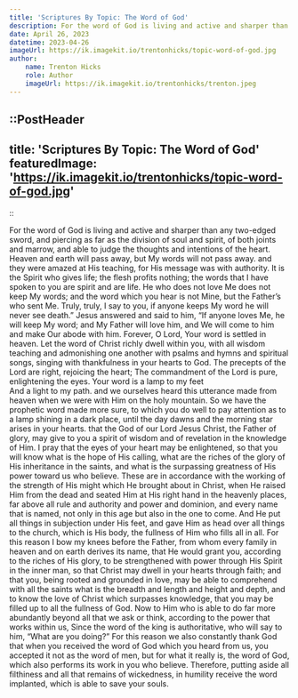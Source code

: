 ```yaml
---
title: 'Scriptures By Topic: The Word of God'
description: For the word of God is living and active and sharper than any two-edged sword, and piercing as far as the division of soul and spirit, of both joints and marrow, and able to judge the thoughts and intentions of the heart.
date: April 26, 2023
datetime: 2023-04-26
imageUrl: https://ik.imagekit.io/trentonhicks/topic-word-of-god.jpg
author:
    name: Trenton Hicks
    role: Author
    imageUrl: https://ik.imagekit.io/trentonhicks/trenton.jpeg
---
```


::PostHeader
---
title: 'Scriptures By Topic: The Word of God'
featuredImage: 'https://ik.imagekit.io/trentonhicks/topic-word-of-god.jpg'
---
::

<Scripture reference="Hebrews 4:12">
    For the word of God is living and active and sharper than any two-edged sword, and piercing as far as the division of soul and spirit, of both joints and marrow, and able to judge the thoughts and intentions of the heart.
</Scripture>

<Scripture reference="Matthew 24:35">
    Heaven and earth will pass away, but My words will not pass away.
</Scripture>

<Scripture reference="Luke 4:32">
    and they were amazed at His teaching, for His message was with authority.
</Scripture>

<Scripture reference="John 6:63">
    It is the Spirit who gives life; the flesh profits nothing; the words that I have spoken to you are spirit and are life.
</Scripture>

<Scripture reference="John 14:24">
    He who does not love Me does not keep My words; and the word which you hear is not Mine, but the Father’s who sent Me.
</Scripture>

<Scripture reference="John 8:51">
    Truly, truly, I say to you, if anyone keeps My word he will never see death.”
</Scripture>

<Scripture reference="John 14:23">
    Jesus answered and said to him, “If anyone loves Me, he will keep My word; and My Father will love him, and We will come to him and make Our abode with him.
</Scripture>

<Scripture reference="Psalm 119:89">
    Forever, O Lord, Your word is settled in heaven.
</Scripture>

<Scripture reference="Colossians 3:16">
    Let the word of Christ richly dwell within you, with all wisdom teaching and admonishing one another with psalms and hymns and spiritual songs, singing with thankfulness in your hearts to God.
</Scripture>

<Scripture reference="Psalm 19:8">
    The precepts of the Lord are right, rejoicing the heart; The commandment of the Lord is pure, enlightening the eyes.
</Scripture>

<Scripture reference="Psalm 119:105">
    Your word is a lamp to my feet <br />And a light to my path.
</Scripture>

<Scripture reference="2 Peter 1:18-19">
    and we ourselves heard this utterance made from heaven when we were with Him on the holy mountain. So we have the prophetic word made more sure, to which you do well to pay attention as to a lamp shining in a dark place, until the day dawns and the morning star arises in your hearts.
</Scripture>

<Scripture reference="Ephesians 1:17-23">
    that the God of our Lord Jesus Christ, the Father of glory, may give to you a spirit of wisdom and of revelation in the knowledge of Him. I pray that the eyes of your heart may be enlightened, so that you will know what is the hope of His calling, what are the riches of the glory of His inheritance in the saints, and what is the surpassing greatness of His power toward us who believe. These are in accordance with the working of the strength of His might which He brought about in Christ, when He raised Him from the dead and seated Him at His right hand in the heavenly places, far above all rule and authority and power and dominion, and every name that is named, not only in this age but also in the one to come. And He put all things in subjection under His feet, and gave Him as head over all things to the church, which is His body, the fullness of Him who fills all in all.
</Scripture>

<Scripture reference="Ephesians 3:14-20">
    For this reason I bow my knees before the Father, from whom every family in heaven and on earth derives its name, that He would grant you, according to the riches of His glory, to be strengthened with power through His Spirit in the inner man, so that Christ may dwell in your hearts through faith; and that you, being rooted and grounded in love, may be able to comprehend with all the saints what is the breadth and length and height and depth, and to know the love of Christ which surpasses knowledge, that you may be filled up to all the fullness of God. Now to Him who is able to do far more abundantly beyond all that we ask or think, according to the power that works within us,
</Scripture>

<Scripture reference="Ecclesiastes 8:4">
    Since the word of the king is authoritative, who will say to him, “What are you doing?”
</Scripture>

<Scripture reference="1 Thessalonians 2:13">
    For this reason we also constantly thank God that when you received the word of God which you heard from us, you accepted it not as the word of men, but for what it really is, the word of God, which also performs its work in you who believe.
</Scripture>

<Scripture reference="James 1:21">
    Therefore, putting aside all filthiness and all that remains of wickedness, in humility receive the word implanted, which is able to save your souls.
</Scripture>
